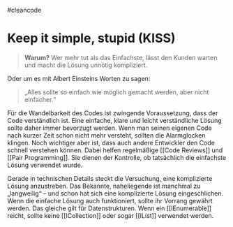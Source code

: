 #cleancode 
# Keep it simple, stupid (KISS)

>**Warum?**
>Wer mehr tut als das Einfachste, lässt den Kunden warten und macht die Lösung unnötig kompliziert.

Oder um es mit Albert Einsteins Worten zu sagen: 
>„Alles sollte so einfach wie möglich gemacht werden, aber nicht einfacher.“
 
 Für die Wandelbarkeit des Codes ist zwingende Voraussetzung, dass der Code verständlich ist. Eine einfache, klare und leicht verständliche Lösung sollte daher immer bevorzugt werden. Wenn man seinen eigenen Code nach kurzer Zeit schon nicht mehr versteht, sollten die Alarmglocken klingen. Noch wichtiger aber ist, dass auch andere Entwickler den Code schnell verstehen können. Dabei helfen regelmäßige [[Code Reviews]] und [[Pair Programming]]. Sie dienen der Kontrolle, ob tatsächlich die einfachste Lösung verwendet wurde.

Gerade in technischen Details steckt die Versuchung, eine komplizierte Lösung anzustreben. Das Bekannte, naheliegende ist manchmal zu „langweilig“ – und schon hat sich eine komplizierte Lösung eingeschlichen. Wenn die einfache Lösung auch funktioniert, sollte ihr Vorrang gewährt werden. Das gleiche gilt für Datenstrukturen. Wenn ein [[IEnumerable]] reicht, sollte keine [[ICollection]] oder sogar [[IList]] verwendet werden.